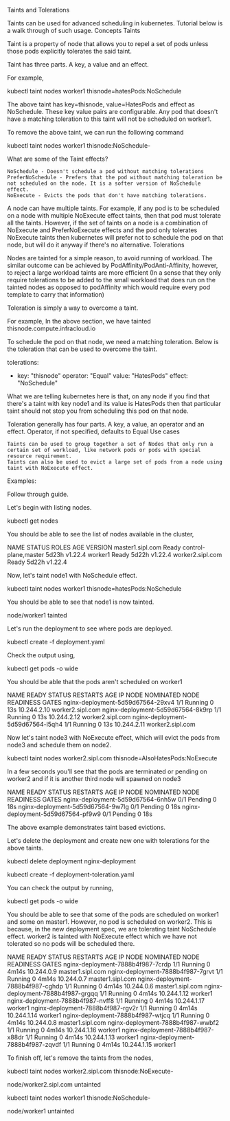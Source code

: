 Taints and Tolerations

Taints can be used for advanced scheduling in kubernetes. Tutorial below is a walk through of such usage.
Concepts
Taints

Taint is a property of node that allows you to repel a set of pods unless those pods explicitly tolerates the said taint.

Taint has three parts. A key, a value and an effect.

For example,

kubectl taint nodes worker1 thisnode=hatesPods:NoSchedule

The above taint has key=thisnode, value=HatesPods and effect as NoSchedule. These key value pairs are configurable. Any pod that doesn't have a matching toleration to this taint will not be scheduled on worker1.

To remove the above taint, we can run the following command

kubectl taint nodes worker1  thisnode:NoSchedule-

What are some of the Taint effects?

    NoSchedule - Doesn't schedule a pod without matching tolerations
    PreferNoSchedule - Prefers that the pod without matching toleration be not scheduled on the node. It is a softer version of NoSchedule effect.
    NoExecute - Evicts the pods that don't have matching tolerations.

A node can have multiple taints. For example, if any pod is to be scheduled on a node with multiple NoExecute effect taints, then that pod must tolerate all the taints. However, if the set of taints on a node is a combination of NoExecute and PreferNoExecute effects and the pod only tolerates NoExecute taints then kubernetes will prefer not to schedule the pod on that node, but will do it anyway if there's no alternative.
Tolerations

Nodes are tainted for a simple reason, to avoid running of workload. The similar outcome can be achieved by PodAffinity/PodAnti-Affinity, however, to reject a large workload taints are more efficient (In a sense that they only require tolerations to be added to the small workload that does run on the tainted nodes as opposed to podAffinity which would require every pod template to carry that information)

Toleration is simply a way to overcome a taint.

For example, In the above section, we have tainted thisnode.compute.infracloud.io

To schedule the pod on that node, we need a matching toleration. Below is the toleration that can be used to overcome the taint.

tolerations:
- key: "thisnode"
  operator: "Equal"
  value: "HatesPods"
  effect: "NoSchedule"

What we are telling kubernetes here is that, on any node if you find that there's a taint with key node1 and its value is HatesPods then that particular taint should not stop you from scheduling this pod on that node.

Toleration generally has four parts. A key, a value, an operator and an effect. Operator, if not specified, defaults to Equal
Use cases

    Taints can be used to group together a set of Nodes that only run a certain set of workload, like network pods or pods with special resource requirement.
    Taints can also be used to evict a large set of pods from a node using taint with NoExecute effect.

Examples:

Follow through guide.

Let's begin with listing nodes.

kubectl get nodes

You should be able to see the list of nodes available in the cluster,

NAME               STATUS   ROLES                  AGE     VERSION
master1.sipl.com   Ready    control-plane,master   5d23h   v1.22.4
worker1            Ready    <none>                 5d22h   v1.22.4
worker2.sipl.com   Ready    <none>                 5d22h   v1.22.4

Now, let's taint node1 with NoSchedule effect.

kubectl taint nodes worker1 thisnode=hatesPods:NoSchedule

You should be able to see that node1 is now tainted.

node/worker1 tainted

Let's run the deployment to see where pods are deployed.

kubectl create -f deployment.yaml

Check the output using,

kubectl get pods -o wide

You should be able that the pods aren't scheduled on worker1

NAME                                READY   STATUS    RESTARTS   AGE   IP            NODE               NOMINATED NODE   READINESS GATES
nginx-deployment-5d59d67564-29xv4   1/1     Running   0          13s   10.244.2.10   worker2.sipl.com   <none>           <none>
nginx-deployment-5d59d67564-8k9rp   1/1     Running   0          13s   10.244.2.12   worker2.sipl.com   <none>           <none>
nginx-deployment-5d59d67564-l5qh4   1/1     Running   0          13s   10.244.2.11   worker2.sipl.com   <none>           <none>


Now let's taint node3 with NoExecute effect, which will evict the pods from node3 and schedule them on node2.

kubectl taint nodes worker2.sipl.com  thisnode=AlsoHatesPods:NoExecute

In a few seconds you'll see that the pods are terminated or pending on worker2 and if it is another third node will spawned on node3

NAME                                READY   STATUS    RESTARTS   AGE   IP       NODE     NOMINATED NODE   READINESS GATES
nginx-deployment-5d59d67564-6nh5w   0/1     Pending   0          18s   <none>   <none>   <none>           <none>
nginx-deployment-5d59d67564-9w7lg   0/1     Pending   0          18s   <none>   <none>   <none>           <none>
nginx-deployment-5d59d67564-pf9w9   0/1     Pending   0          18s   <none>   <none>   <none>           <none>

The above example demonstrates taint based evictions.

Let's delete the deployment and create new one with tolerations for the above taints.

kubectl delete deployment nginx-deployment

kubectl create -f deployment-toleration.yaml

You can check the output by running,

kubectl get pods -o wide

You should be able to see that some of the pods are scheduled on worker1 and some on master1. However, no pod is scheduled on worker2. This is because, in the new deployment spec, we are tolerating taint NoSchedule effect. worker2 is tainted with NoExecute effect which we have not tolerated so no pods will be scheduled there.


NAME                                READY   STATUS    RESTARTS   AGE     IP            NODE               NOMINATED NODE   READINESS GATES
nginx-deployment-7888b4f987-7crdp   1/1     Running   0          4m14s   10.244.0.9    master1.sipl.com   <none>           <none>
nginx-deployment-7888b4f987-7grvt   1/1     Running   0          4m14s   10.244.0.7    master1.sipl.com   <none>           <none>
nginx-deployment-7888b4f987-cghdp   1/1     Running   0          4m14s   10.244.0.6    master1.sipl.com   <none>           <none>
nginx-deployment-7888b4f987-grgqq   1/1     Running   0          4m14s   10.244.1.12   worker1            <none>           <none>
nginx-deployment-7888b4f987-nvff8   1/1     Running   0          4m14s   10.244.1.17   worker1            <none>           <none>
nginx-deployment-7888b4f987-rgv2r   1/1     Running   0          4m14s   10.244.1.14   worker1            <none>           <none>
nginx-deployment-7888b4f987-wtjcq   1/1     Running   0          4m14s   10.244.0.8    master1.sipl.com   <none>           <none>
nginx-deployment-7888b4f987-wwbf2   1/1     Running   0          4m14s   10.244.1.16   worker1            <none>           <none>
nginx-deployment-7888b4f987-x88dr   1/1     Running   0          4m14s   10.244.1.13   worker1            <none>           <none>
nginx-deployment-7888b4f987-zqvdf   1/1     Running   0          4m14s   10.244.1.15   worker1            <none>           <none>

To finish off, let's remove the taints from the nodes,

kubectl taint nodes worker2.sipl.com thisnode:NoExecute-

node/worker2.sipl.com untainted


kubectl taint nodes worker1 thisnode:NoSchedule-

node/worker1 untainted





